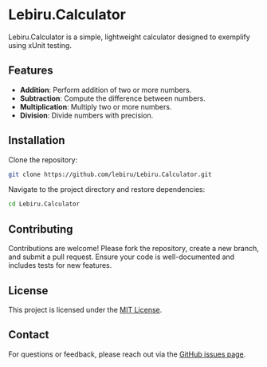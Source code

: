 
# Lebiru.Calculator

Lebiru.Calculator is a simple, lightweight calculator designed to exemplify using xUnit testing.

## Features

- **Addition**: Perform addition of two or more numbers.
- **Subtraction**: Compute the difference between numbers.
- **Multiplication**: Multiply two or more numbers.
- **Division**: Divide numbers with precision.

## Installation

Clone the repository:

```bash
git clone https://github.com/lebiru/Lebiru.Calculator.git
```

Navigate to the project directory and restore dependencies:

```bash
cd Lebiru.Calculator
```

## Contributing

Contributions are welcome! Please fork the repository, create a new branch, and submit a pull request. Ensure your code is well-documented and includes tests for new features.

## License

This project is licensed under the [MIT License](LICENSE).

## Contact

For questions or feedback, please reach out via the [GitHub issues page](https://github.com/lebiru/Lebiru.Calculator/issues).
